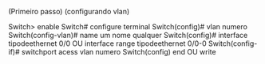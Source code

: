 (Primeiro passo) (configurando vlan)

Switch> enable
Switch# configure terminal
Switch(config)# vlan numero
Switch(config-vlan)# name um nome qualquer
Switch(config)# interface tipodeethernet 0/0 OU interface range tipodeethernet 0/0-0
Switch(config-if)# switchport acess vlan numero
Switch(config) end OU write